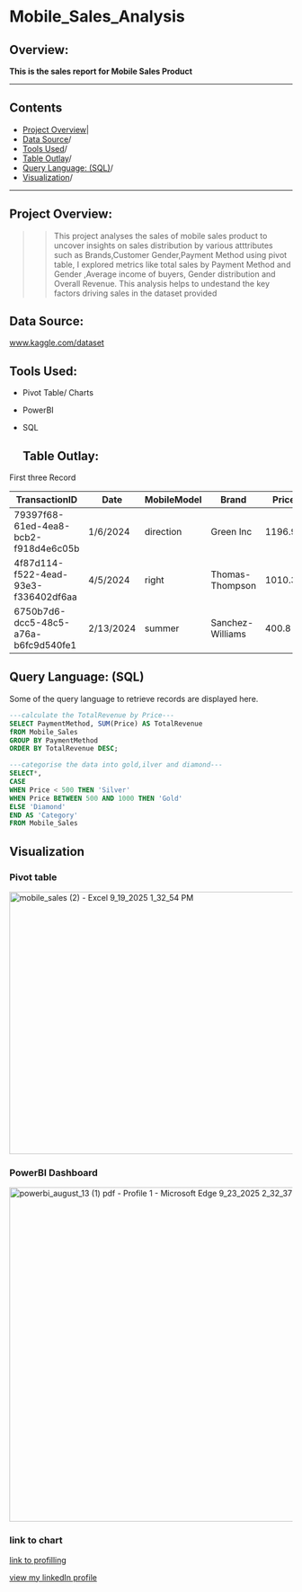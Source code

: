 # Mobile_Sales_Analysis
## Overview:
**This is the sales report for Mobile Sales Product**

---

## Contents
+ [Project Overview](#Project-Overview)|
+ [Data Source](#Data-Source)/
+ [Tools Used](#Tools-Used)/
+ [Table Outlay](#Table-Outlay)/
+ [Query Language: (SQL)](#Query-Language-SQL)/
+ [Visualization](#Visualization)/

---
## Project Overview:
> > This project analyses the sales of mobile sales product to uncover insights on sales distribution by various atttributes such as Brands,Customer Gender,Payment Method using pivot table, I explored metrics like total sales by Payment Method and Gender ,Average income of buyers, Gender distribution and Overall Revenue. This analysis helps to undestand the key factors driving sales in the dataset provided

## Data Source:
www.kaggle.com/dataset

## Tools Used:
+ Pivot Table/ Charts
+ PowerBI
+ SQL

  ## Table Outlay:
 First three Record
 
|TransactionID|	Date	|MobileModel	|Brand	|Price	|UnitsSold	|TotalRevenue	|CustomerAge	|CustomerGender	|Location	|PaymentMethod|
|-----|-----|------|-----|-------|------|------|------|-------|-------|------|
|79397f68-61ed-4ea8-bcb2-f918d4e6c05b|	1/6/2024|	direction|	Green Inc|	1196.95|	85|	28002.8|	32|	Female|	Port Erik|	Online|
|4f87d114-f522-4ead-93e3-f336402df6aa|	4/5/2024|	right|	Thomas-Thompson|	1010.34|	64|	2378.82|	55|	Female|	East Linda|	Credit Card|
|6750b7d6-dcc5-48c5-a76a-b6fc9d540fe1|	2/13/2024|	summer|	Sanchez-Williams|	400.8|	95|	31322.56|	57|	Male|	East Angelicastad|	Online|

## Query Language: (SQL)
Some of the query language to retrieve records are displayed here.

```SQL
---calculate the TotalRevenue by Price---
SELECT PaymentMethod, SUM(Price) AS TotalRevenue
fROM Mobile_Sales
GROUP BY PaymentMethod
ORDER BY TotalRevenue DESC;
```

```SQL
---categorise the data into gold,ilver and diamond---
SELECT*,
CASE
WHEN Price < 500 THEN 'Silver'
WHEN Price BETWEEN 500 AND 1000 THEN 'Gold'
ELSE 'Diamond'
END AS 'Category'
FROM Mobile_Sales

```
## Visualization
### Pivot table 
<img width="1309" height="467" alt="mobile_sales (2) - Excel 9_19_2025 1_32_54 PM" src="https://github.com/user-attachments/assets/967a17fc-882c-4eb7-8615-13211fe02a53" />

### PowerBI Dashboard
 
<img width="1029" height="595" alt="powerbi_august_13 (1) pdf - Profile 1 - Microsoft​ Edge 9_23_2025 2_32_37 PM" src="https://github.com/user-attachments/assets/74399123-f945-4d41-a581-f8ac68dbbda4" />

### link to chart
[link to profilling](https://ibb.co/fGxx0Rdm)

[view my linkedIn profile](https://www.linkedin.com/in/wonderful-ajiboye/)
